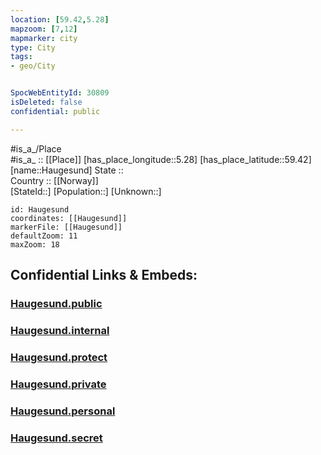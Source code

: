 ```yaml
---
location: [59.42,5.28] 
mapzoom: [7,12] 
mapmarker: city 
type: City
tags:
- geo/City


SpocWebEntityId: 30809
isDeleted: false
confidential: public

---
```

#is_a_/Place  
#is_a_ :: [[Place]] 
[has_place_longitude::5.28] 
[has_place_latitude::59.42] 
[name::Haugesund] 
State ::  
Country :: [[Norway]]  
[StateId::] 
[Population::] 
[Unknown::] 


```leaflet
id: Haugesund
coordinates: [[Haugesund]] 
markerFile: [[Haugesund]] 
defaultZoom: 11 
maxZoom: 18
```


## Confidential Links & Embeds: 

### [Haugesund.public](/_public/\Earth\Continent\Europe\Europe~North\Norway\Counties~Norway\Rogaland\counties~RogalandHaugesund.public.md) 

### [Haugesund.internal](/_internal/\Earth\Continent\Europe\Europe~North\Norway\Counties~Norway\Rogaland\counties~RogalandHaugesund.internal.md) 

### [Haugesund.protect](/_protect/\Earth\Continent\Europe\Europe~North\Norway\Counties~Norway\Rogaland\counties~RogalandHaugesund.protect.md) 

### [Haugesund.private](/_private/\Earth\Continent\Europe\Europe~North\Norway\Counties~Norway\Rogaland\counties~RogalandHaugesund.private.md) 

### [Haugesund.personal](/_personal/\Earth\Continent\Europe\Europe~North\Norway\Counties~Norway\Rogaland\counties~RogalandHaugesund.personal.md) 

### [Haugesund.secret](/_secret/\Earth\Continent\Europe\Europe~North\Norway\Counties~Norway\Rogaland\counties~RogalandHaugesund.secret.md)


